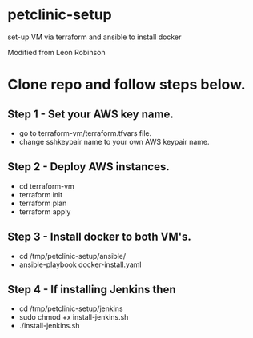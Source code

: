 # petclinic-setup
set-up VM via terraform and ansible to install docker
 
Modified from Leon Robinson

# Clone repo and follow steps below.

## Step 1 - Set your AWS key name.

- go to terraform-vm/terraform.tfvars file.
- change sshkeypair name to your own AWS keypair name.

## Step 2 - Deploy AWS instances.

- cd terraform-vm
- terraform init
- terraform plan 
- terraform apply

## Step 3 - Install docker to both VM's.

- cd /tmp/petclinic-setup/ansible/
- ansible-playbook docker-install.yaml

## Step 4 - If installing Jenkins then

- cd /tmp/petclinic-setup/jenkins
- sudo chmod +x install-jenkins.sh
- ./install-jenkins.sh
